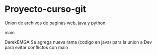# Proyecto-curso-git
Union de archivos de paginas web, java y python 

main

DerekEMGA
Se agrega nueva rama (codigo en java) para la union a Dev para evitar conflictos con main
